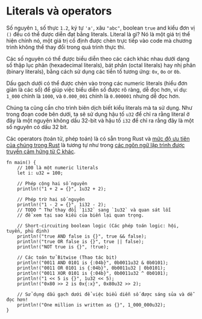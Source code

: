 # Literals và operators

Số nguyên `1`, số thực `1.2`, ký tự `'a'`, xâu `"abc"`, boolean `true`
and kiểu đơn vị `()` đều có thể được diễn đạt bằng literals.
Literal là gì? Nó là một giá trị thể hiện chính nó, một giá trị cố định được chèn trực tiếp
vào code mà chương trình không thể thay đổi trong quá trình thực thi.

Các số nguyên có thể được biểu diễn theo các cách khác nhau dưới dạng số thập lục phân (hexadecimal literals), 
bát phân (octal literals) hay nhị phân (binary literals), bằng cách sử dụng các tiền tố tương ứng: `0x`, `0o` or `0b`.

Dấu gạch dưới có thể được chèn vào trong các numeric literals (hiểu đơn giản là các số) 
để giúp việc biểu diễn số được rõ ràng, dễ đọc hơn, ví dụ: 
`1_000` chính là `1000`, và `0.000_001` chính là `0.000001` nhưng dễ đọc hơn.

Chúng ta cũng cần cho trình biên dịch biết kiểu literals mà ta sử dụng. Như trong đoạn code bên dưới,
ta sẽ sử dụng hậu tố `u32` để chỉ ra rằng literal ở đây là một nguyên không dấu 32-bit
và hậu tố `i32` để chỉ ra rằng đây là một số nguyên có dấu 32 bit.

Các operators (toán tử, phép toán) là có sẵn trong Rust và [mức độ ưu tiên của chúng trong Rust][rust op-prec]
là tương tự như trong [các ngôn ngữ lập trình được truyền cảm hứng từ C khác][op-prec].

```rust,editable
fn main() {
    // 100 là một numeric literals
    let i: u32 = 100; 

    // Phép cộng hai số nguyên
    println!("1 + 2 = {}", 1u32 + 2);

    // Phép trừ hai số nguyên
    println!("1 - 2 = {}", 1i32 - 2);
    // TODO ^ Thử thay đổi `1i32` sang `1u32` và quan sát lỗi
    // để xem tại sao kiểu của biến lại quan trọng.

    // Short-circuiting boolean logic (Các phép toán logic: hội, tuyển, phủ định)
    println!("true AND false is {}", true && false);
    println!("true OR false is {}", true || false);
    println!("NOT true is {}", !true);

    // Các toán tử Bitwise (Thao tác bit)
    println!("0011 AND 0101 is {:04b}", 0b0011u32 & 0b0101);
    println!("0011 OR 0101 is {:04b}", 0b0011u32 | 0b0101);
    println!("0011 XOR 0101 is {:04b}", 0b0011u32 ^ 0b0101);
    println!("1 << 5 is {}", 1u32 << 5);
    println!("0x80 >> 2 is 0x{:x}", 0x80u32 >> 2);

    // Sử dụng dấu gạch dưới để việc biểu diễn số được sáng sủa và dễ đọc hơn!
    println!("One million is written as {}", 1_000_000u32);
}
```

[rust op-prec]: https://doc.rust-lang.org/reference/expressions.html#expression-precedence
[op-prec]: https://en.wikipedia.org/wiki/Operator_precedence#Programming_languages


